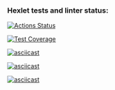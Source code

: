 ### Hexlet tests and linter status:
[![Actions Status](https://github.com/vvmarty/fullstack-javascript-project-44/actions/workflows/hexlet-check.yml/badge.svg)](https://github.com/vvmarty/fullstack-javascript-project-44/actions)

[![Test Coverage](https://api.codeclimate.com/v1/badges/765b080551e2d0913d8d/test_coverage)](https://codeclimate.com/github/vvmarty/fullstack-javascript-project-44/test_coverage)

[![asciicast](https://asciinema.org/a/p0aCJVI7SHdpDZzIEbqasQfgb.svg)](https://asciinema.org/a/p0aCJVI7SHdpDZzIEbqasQfgb)

[![asciicast](https://asciinema.org/a/QdlgHI63VZXN1tGpJAa7AZZNM.svg)](https://asciinema.org/a/QdlgHI63VZXN1tGpJAa7AZZNM)

[![asciicast](https://asciinema.org/a/Z0NhciMMqG4HWcyWMZDQmDwDr.svg)](https://asciinema.org/a/Z0NhciMMqG4HWcyWMZDQmDwDr)
